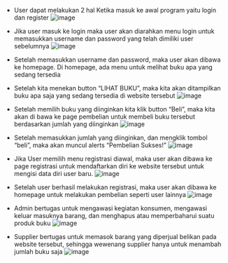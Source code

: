 
-	User dapat melakukan 2 hal Ketika masuk ke awal program yaitu login dan register
![image](https://github.com/inikelompok-7/PA-WEB/assets/118147807/9ecf28e4-a485-44de-892f-86015308005c)



-	Jika user masuk ke login maka user akan diarahkan menu login untuk memasukkan username dan password yang telah dimiliki user sebelumnya
![image](https://github.com/inikelompok-7/PA-WEB/assets/118147807/b3fa8651-b858-42c4-ae08-e1de99098f67)

















-	Setelah memasukkan username dan password, maka user akan dibawa ke homepage. Di homepage, ada menu untuk melihat buku apa yang sedang tersedia
 






-	Setelah kita menekan button “LIHAT BUKU”, maka kita akan ditampilkan buku apa saja yang sedang tersedia di website tersebut
 ![image](https://github.com/inikelompok-7/PA-WEB/assets/118147807/a99b6bbb-1d61-4178-8823-9be14ab1fa79)

-	Setelah memilih buku yang diinginkan kita klik button “Beli”, maka kita akan di bawa ke page pembelian untuk membeli buku tersebut berdasarkan jumlah yang diinginkan
 ![image](https://github.com/inikelompok-7/PA-WEB/assets/118147807/67bef72e-7633-4141-a429-dc96698f5251)

-	Setelah memasukkan jumlah yang diinginkan, dan mengklik tombol “beli”, maka akan muncul alerts “Pembelian Sukses!”
 ![image](https://github.com/inikelompok-7/PA-WEB/assets/118147807/bbc66669-2b2f-474f-b952-71ce6ebcc55b)











-	Jika User memilih menu registrasi diawal, maka user akan dibawa ke page registrasi untuk mendaftarkan diri ke website tersebut untuk mengisi data diri user baru.
 ![image](https://github.com/inikelompok-7/PA-WEB/assets/118147807/7f2d70b6-026f-47d7-91a4-8620eaa8b242)

-	Setelah user berhasil melakukan registrasi, maka user akan dibawa ke homepage untuk melakukan pembelian seperti user lainnya
 ![image](https://github.com/inikelompok-7/PA-WEB/assets/118147807/7a727884-756b-42ea-864b-01b657d97a64)

-	Admin bertugas untuk mengawasi kegiatan konsumen, mengawasi keluar masuknya barang, dan menghapus atau memperbaharui suatu produk buku
 ![image](https://github.com/inikelompok-7/PA-WEB/assets/118147807/a562f50c-16a6-4bc6-a43a-8fa7ab273fa1)








-	Supplier bertugas untuk memasok barang yang diperjual belikan pada website tersebut, sehingga wewenang supplier hanya untuk menambah jumlah buku saja
 ![image](https://github.com/inikelompok-7/PA-WEB/assets/118147807/5f18b046-4fc0-4e71-a575-a0df87182e9c)

